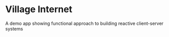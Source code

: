 # Village Internet

A demo app showing functional approach to building reactive client-server systems